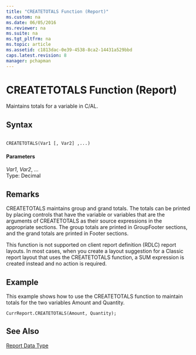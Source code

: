 ```yaml
---
title: "CREATETOTALS Function (Report)"
ms.custom: na
ms.date: 06/05/2016
ms.reviewer: na
ms.suite: na
ms.tgt_pltfrm: na
ms.topic: article
ms.assetid: c1813dac-0e39-4538-8ca2-14431a529bbd
caps.latest.revision: 8
manager: pchapman
---
```

# CREATETOTALS Function (Report)
Maintains totals for a variable in C\/AL.  
  
## Syntax  
  
```  
  
CREATETOTALS(Var1 [, Var2] ,...)  
```  
  
#### Parameters  
 *Var1*, *Var2*, …  
 Type: Decimal  
  
## Remarks  
 CREATETOTALS maintains group and grand totals. The totals can be printed by placing controls that have the variable or variables that are the arguments of CREATETOTALS as their source expressions in the appropriate sections. The group totals are printed in GroupFooter sections, and the grand totals are printed in Footer sections.  
  
 This function is not supported on client report definition \(RDLC\) report layouts. In most cases, when you create a layout suggestion for a Classic report layout that uses the CREATETOTALS function, a SUM expression is created instead and no action is required.  
  
## Example  
 This example shows how to use the CREATETOTALS function to maintain totals for the two variables Amount and Quantity.  
  
```  
CurrReport.CREATETOTALS(Amount, Quantity);  
```  
  
## See Also  
 [Report Data Type](../dynamics-nav/Report-Data-Type.md)